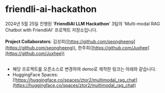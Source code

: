 # friendli-ai-hackathon

2024년 5월 25일 진행된 '**FriendliAI LLM Hackathon**' 3팀의 'Multi-modal RAG Chatbot with FriendliAI' 프로젝트 저장소입니다.<br><br>
**Project Collaborators**: 김성희([https://github.com/seongheeng](https://github.com/seongheeng)), 한주희([https://github.com/Juxhee](https://github.com/Juxhee)) <br><br>
- 해당 프로젝트를 오픈소스로 변경하여 demo로 제작한 링크는 아래와 같습니다.
- HuggingFace Spaces: [!https://huggingface.co/spaces/ztor2/multimodal_rag_chat](https://huggingface.co/spaces/ztor2/multimodal_rag_chat)
